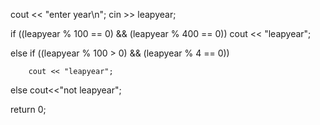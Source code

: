 cout << "enter year\n";
cin >> leapyear;

	
if ((leapyear % 100 == 0) && (leapyear % 400 == 0))
		cout << "leapyear";

else if ((leapyear % 100 > 0) && (leapyear % 4 == 0))

		cout << "leapyear";
else
	cout<<"not leapyear";

return 0;
